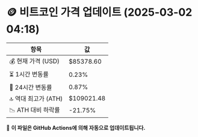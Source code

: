 # 🪙 비트코인 가격 업데이트 (2025-03-02 04:18)

| 항목                | 값 |
|--------------------|----------------|
| 💰 현재 가격 (USD) | $85378.60 |
| ⏳ 1시간 변동률    | 0.23% |
| 📆 24시간 변동률   | 0.87% |
| 🔝 역대 최고가 (ATH) | $109021.48 |
| 📉 ATH 대비 하락률 | -21.75% |

🔄 **이 파일은 GitHub Actions에 의해 자동으로 업데이트됩니다.**

